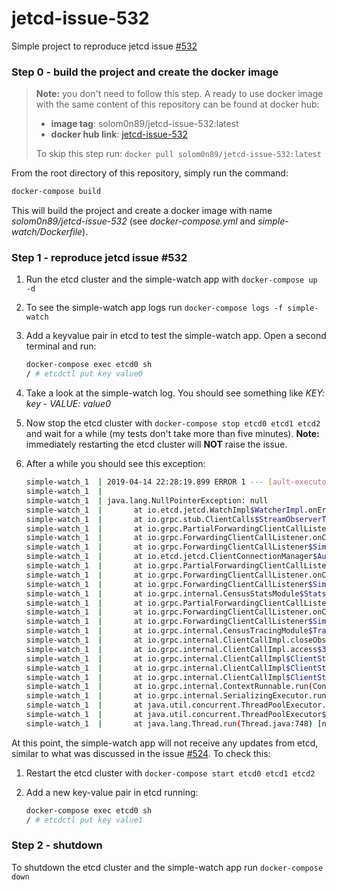 # jetcd-issue-532
Simple project to reproduce jetcd issue [#532](https://github.com/etcd-io/jetcd/issues/532)

### Step 0 - build the project and create the docker image

> **Note:** you don't need to follow this step. A ready to use docker image with the same content of this repository can be found at docker hub:
> - **image tag**: solom0n89/jetcd-issue-532:latest
> - **docker hub link**: [jetcd-issue-532](https://cloud.docker.com/repository/docker/solom0n89/jetcd-issue-532)
>
> To skip this step run: `docker pull solom0n89/jetcd-issue-532:latest`
 
From the root directory of this repository, simply run the command:

```bash
docker-compose build
```
This will build the project and create a docker image with name *solom0n89/jetcd-issue-532* (see *docker-compose.yml* and *simple-watch/Dockerfile*).

### Step 1 - reproduce jetcd issue #532
1. Run the etcd cluster and the simple-watch app with `docker-compose up -d`
2. To see the simple-watch app logs run `docker-compose logs -f simple-watch`
3. Add a keyvalue pair in etcd to test the simple-watch app. Open a second terminal and run:

    ```bash
    docker-compose exec etcd0 sh
    / # etcdctl put key value0
    ```
4. Take a look at the simple-watch log. You should see something like *KEY: key - VALUE: value0*

5. Now stop the etcd cluster with `docker-compose stop etcd0 etcd1 etcd2` and wait for a while (my tests don't take more than five minutes). **Note:** immediately restarting the etcd cluster will **NOT** raise the issue.

6. After a while you should see this exception:

    ```bash
    simple-watch_1  | 2019-04-14 22:28:19.899 ERROR 1 --- [ault-executor-3] io.grpc.internal.SerializingExecutor     : Exception while executing runnable io.grpc.internal.ClientCallImpl$ClientStreamListenerImpl$1StreamClosed@206f44cf
    simple-watch_1  |
    simple-watch_1  | java.lang.NullPointerException: null
    simple-watch_1  |       at io.etcd.jetcd.WatchImpl$WatcherImpl.onError(WatchImpl.java:250) ~[jetcd-core-0.3.0.jar!/:na]
    simple-watch_1  |       at io.grpc.stub.ClientCalls$StreamObserverToCallListenerAdapter.onClose(ClientCalls.java:434) ~[grpc-stub-1.17.1.jar!/:1.17.1]
    simple-watch_1  |       at io.grpc.PartialForwardingClientCallListener.onClose(PartialForwardingClientCallListener.java:39) ~[grpc-core-1.17.1.jar!/:1.17.1]
    simple-watch_1  |       at io.grpc.ForwardingClientCallListener.onClose(ForwardingClientCallListener.java:23) ~[grpc-core-1.17.1.jar!/:1.17.1]
    simple-watch_1  |       at io.grpc.ForwardingClientCallListener$SimpleForwardingClientCallListener.onClose(ForwardingClientCallListener.java:40) ~[grpc-core-1.17.1.jar!/:1.17.1]
    simple-watch_1  |       at io.etcd.jetcd.ClientConnectionManager$AuthTokenInterceptor$1$1.onClose(ClientConnectionManager.java:302) ~[jetcd-core-0.3.0.jar!/:na]
    simple-watch_1  |       at io.grpc.PartialForwardingClientCallListener.onClose(PartialForwardingClientCallListener.java:39) ~[grpc-core-1.17.1.jar!/:1.17.1]
    simple-watch_1  |       at io.grpc.ForwardingClientCallListener.onClose(ForwardingClientCallListener.java:23) ~[grpc-core-1.17.1.jar!/:1.17.1]
    simple-watch_1  |       at io.grpc.ForwardingClientCallListener$SimpleForwardingClientCallListener.onClose(ForwardingClientCallListener.java:40) ~[grpc-core-1.17.1.jar!/:1.17.1]
    simple-watch_1  |       at io.grpc.internal.CensusStatsModule$StatsClientInterceptor$1$1.onClose(CensusStatsModule.java:694) ~[grpc-core-1.17.1.jar!/:1.17.1]
    simple-watch_1  |       at io.grpc.PartialForwardingClientCallListener.onClose(PartialForwardingClientCallListener.java:39) ~[grpc-core-1.17.1.jar!/:1.17.1]
    simple-watch_1  |       at io.grpc.ForwardingClientCallListener.onClose(ForwardingClientCallListener.java:23) ~[grpc-core-1.17.1.jar!/:1.17.1]
    simple-watch_1  |       at io.grpc.ForwardingClientCallListener$SimpleForwardingClientCallListener.onClose(ForwardingClientCallListener.java:40) ~[grpc-core-1.17.1.jar!/:1.17.1]
    simple-watch_1  |       at io.grpc.internal.CensusTracingModule$TracingClientInterceptor$1$1.onClose(CensusTracingModule.java:397) ~[grpc-core-1.17.1.jar!/:1.17.1]
    simple-watch_1  |       at io.grpc.internal.ClientCallImpl.closeObserver(ClientCallImpl.java:459) ~[grpc-core-1.17.1.jar!/:1.17.1]
    simple-watch_1  |       at io.grpc.internal.ClientCallImpl.access$300(ClientCallImpl.java:63) ~[grpc-core-1.17.1.jar!/:1.17.1]
    simple-watch_1  |       at io.grpc.internal.ClientCallImpl$ClientStreamListenerImpl.close(ClientCallImpl.java:546) ~[grpc-core-1.17.1.jar!/:1.17.1]
    simple-watch_1  |       at io.grpc.internal.ClientCallImpl$ClientStreamListenerImpl.access$600(ClientCallImpl.java:467) ~[grpc-core-1.17.1.jar!/:1.17.1]
    simple-watch_1  |       at io.grpc.internal.ClientCallImpl$ClientStreamListenerImpl$1StreamClosed.runInContext(ClientCallImpl.java:584) ~[grpc-core-1.17.1.jar!/:1.17.1]
    simple-watch_1  |       at io.grpc.internal.ContextRunnable.run(ContextRunnable.java:37) ~[grpc-core-1.17.1.jar!/:1.17.1]
    simple-watch_1  |       at io.grpc.internal.SerializingExecutor.run(SerializingExecutor.java:123) ~[grpc-core-1.17.1.jar!/:1.17.1]
    simple-watch_1  |       at java.util.concurrent.ThreadPoolExecutor.runWorker(ThreadPoolExecutor.java:1149) [na:1.8.0_191]
    simple-watch_1  |       at java.util.concurrent.ThreadPoolExecutor$Worker.run(ThreadPoolExecutor.java:624) [na:1.8.0_191]
    simple-watch_1  |       at java.lang.Thread.run(Thread.java:748) [na:1.8.0_191]
    ```
At this point, the simple-watch app will not receive any updates from etcd, similar to what was discussed in the issue [#524](https://github.com/etcd-io/jetcd/issues/524). To check this:
1. Restart the etcd cluster with `docker-compose start etcd0 etcd1 etcd2`
2. Add a new key-value pair in etcd running:

    ```bash
    docker-compose exec etcd0 sh
    / # etcdctl put key value1

### Step 2 - shutdown
To shutdown the etcd cluster and the simple-watch app run `docker-compose down`
